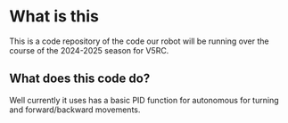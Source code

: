 # What is this

This is a code repository of the code our robot will be running over the course of the 2024-2025 season for V5RC.

## What does this code do?

Well currently it uses has a basic PID function for autonomous for turning and forward/backward movements.

